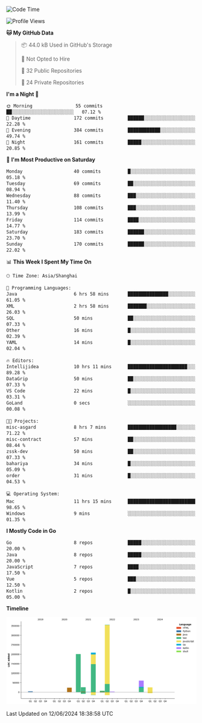 <!--START_SECTION:waka-->
![Code Time](http://img.shields.io/badge/Code%20Time-2%2C421%20hrs%2034%20mins-blue)

![Profile Views](http://img.shields.io/badge/Profile%20Views-0-blue)

**🐱 My GitHub Data** 

> 📦 44.0 kB Used in GitHub's Storage 
 > 
> 🚫 Not Opted to Hire
 > 
> 📜 32 Public Repositories 
 > 
> 🔑 24 Private Repositories 
 > 
**I'm a Night 🦉** 

```text
🌞 Morning                55 commits          ██░░░░░░░░░░░░░░░░░░░░░░░   07.12 % 
🌆 Daytime                172 commits         ██████░░░░░░░░░░░░░░░░░░░   22.28 % 
🌃 Evening                384 commits         ████████████░░░░░░░░░░░░░   49.74 % 
🌙 Night                  161 commits         █████░░░░░░░░░░░░░░░░░░░░   20.85 % 
```
📅 **I'm Most Productive on Saturday** 

```text
Monday                   40 commits          █░░░░░░░░░░░░░░░░░░░░░░░░   05.18 % 
Tuesday                  69 commits          ██░░░░░░░░░░░░░░░░░░░░░░░   08.94 % 
Wednesday                88 commits          ███░░░░░░░░░░░░░░░░░░░░░░   11.40 % 
Thursday                 108 commits         ███░░░░░░░░░░░░░░░░░░░░░░   13.99 % 
Friday                   114 commits         ████░░░░░░░░░░░░░░░░░░░░░   14.77 % 
Saturday                 183 commits         ██████░░░░░░░░░░░░░░░░░░░   23.70 % 
Sunday                   170 commits         ██████░░░░░░░░░░░░░░░░░░░   22.02 % 
```


📊 **This Week I Spent My Time On** 

```text
🕑︎ Time Zone: Asia/Shanghai

💬 Programming Languages: 
Java                     6 hrs 58 mins       ███████████████░░░░░░░░░░   61.05 % 
XML                      2 hrs 58 mins       ███████░░░░░░░░░░░░░░░░░░   26.03 % 
SQL                      50 mins             ██░░░░░░░░░░░░░░░░░░░░░░░   07.33 % 
Other                    16 mins             █░░░░░░░░░░░░░░░░░░░░░░░░   02.39 % 
YAML                     14 mins             █░░░░░░░░░░░░░░░░░░░░░░░░   02.04 % 

🔥 Editors: 
Intellijidea             10 hrs 11 mins      ██████████████████████░░░   89.28 % 
DataGrip                 50 mins             ██░░░░░░░░░░░░░░░░░░░░░░░   07.33 % 
VS Code                  22 mins             █░░░░░░░░░░░░░░░░░░░░░░░░   03.31 % 
GoLand                   0 secs              ░░░░░░░░░░░░░░░░░░░░░░░░░   00.08 % 

🐱‍💻 Projects: 
misc-asgard              8 hrs 7 mins        ██████████████████░░░░░░░   71.22 % 
misc-contract            57 mins             ██░░░░░░░░░░░░░░░░░░░░░░░   08.44 % 
zssk-dev                 50 mins             ██░░░░░░░░░░░░░░░░░░░░░░░   07.33 % 
bahariya                 34 mins             █░░░░░░░░░░░░░░░░░░░░░░░░   05.09 % 
order                    31 mins             █░░░░░░░░░░░░░░░░░░░░░░░░   04.53 % 

💻 Operating System: 
Mac                      11 hrs 15 mins      █████████████████████████   98.65 % 
Windows                  9 mins              ░░░░░░░░░░░░░░░░░░░░░░░░░   01.35 % 
```

**I Mostly Code in Go** 

```text
Go                       8 repos             █████░░░░░░░░░░░░░░░░░░░░   20.00 % 
Java                     8 repos             █████░░░░░░░░░░░░░░░░░░░░   20.00 % 
JavaScript               7 repos             ████░░░░░░░░░░░░░░░░░░░░░   17.50 % 
Vue                      5 repos             ███░░░░░░░░░░░░░░░░░░░░░░   12.50 % 
Kotlin                   2 repos             █░░░░░░░░░░░░░░░░░░░░░░░░   05.00 % 
```



**Timeline**

![Lines of Code chart](https://raw.githubusercontent.com/youtiaoguagua/youtiaoguagua/master/assets/bar_graph.png)


 Last Updated on 12/06/2024 18:38:58 UTC
<!--END_SECTION:waka-->